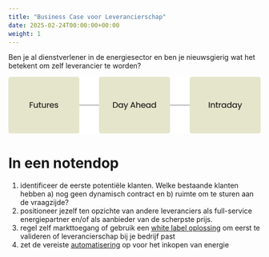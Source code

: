```yaml
---
title: "Business Case voor Leverancierschap"
date: 2025-02-24T00:00:00+00:00
weight: 1
---
```


Ben je al dienstverlener in de energiesector en ben je nieuwsgierig wat het betekent om zelf leverancier te worden?

![processen](/images/markten.png)

# In een notendop

1. identificeer de eerste potentiële klanten. Welke bestaande klanten hebben a) nog geen dynamisch contract en b) ruimte om te sturen aan de vraagzijde? 
1. positioneer jezelf ten opzichte van andere leveranciers als full-service energiepartner en/of als aanbieder van de scherpste prijs. 
1. regel zelf markttoegang of gebruik een [white label oplossing](/services/white-label-energie-leverancier/) om eerst te valideren of leverancierschap bij je bedrijf past
1. zet de vereiste [automatisering](/services/implementatie-consulting) op voor het inkopen van energie

